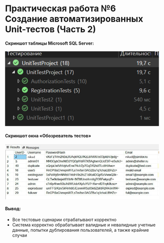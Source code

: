 # Практическая работа №6 Создание автоматизированных Unit-тестов (Часть 2)

#### Cкриншот таблицы Microsoft SQL Server:
![](pr6_2_1.png)

#### Cкриншот окна «Обозреватель тестов» 
![](pr6_2_2.jpg)

#### Вывод: 
- Все тестовые сценарии отрабатывают корректно
- Система корректно обрабатывает валидные и невалидные учетные данные, попытки дублирования пользователей, а также крайние случаи
